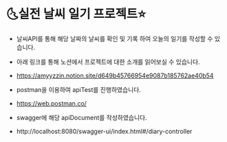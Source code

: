 # 🌜실전 날씨 일기 프로젝트⭐

* 날씨API를 통해 해당 날짜의 날씨를 확인 및 기록 하여 오늘의 일기를 작성할 수 있습니다. 
* 아래 링크를 통해 노션에서 프로젝트에 대한 소개를 읽어보실 수 있습니다. 
* https://amyyzzin.notion.site/d649b45766954e9087b185762ae40b54

* postman을 이용하여 apiTest를 진행하였습니다. 
* https://web.postman.co/
* swagger에 해당 apiDocument를 작성하였습니다.
* http://localhost:8080/swagger-ui/index.html#/diary-controller
